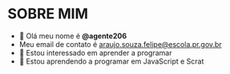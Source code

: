 # SOBRE MIM
- 👋 Olá meu nome é **@agente206**
- Meu email de contato é araujo.souza.felipe@escola.pr.gov.br
- 👀 Estou interessado em aprender a programar
- 🌱 Estou aprendendo a programar em JavaScript e Scrat
